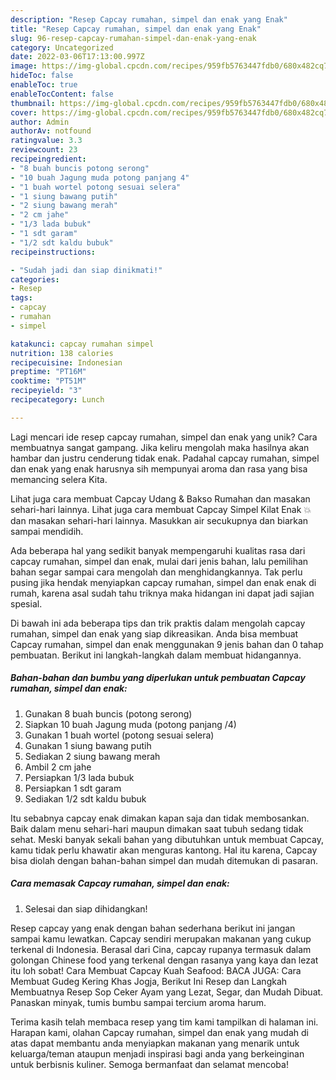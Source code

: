 ```yaml
---
description: "Resep Capcay rumahan, simpel dan enak yang Enak"
title: "Resep Capcay rumahan, simpel dan enak yang Enak"
slug: 96-resep-capcay-rumahan-simpel-dan-enak-yang-enak
category: Uncategorized
date: 2022-03-06T17:13:00.997Z
image: https://img-global.cpcdn.com/recipes/959fb5763447fdb0/680x482cq70/capcay-rumahan-simpel-dan-enak-foto-resep-utama.jpg
hideToc: false
enableToc: true
enableTocContent: false
thumbnail: https://img-global.cpcdn.com/recipes/959fb5763447fdb0/680x482cq70/capcay-rumahan-simpel-dan-enak-foto-resep-utama.jpg
cover: https://img-global.cpcdn.com/recipes/959fb5763447fdb0/680x482cq70/capcay-rumahan-simpel-dan-enak-foto-resep-utama.jpg
author: Admin
authorAv: notfound
ratingvalue: 3.3
reviewcount: 23
recipeingredient:
- "8 buah buncis potong serong"
- "10 buah Jagung muda potong panjang 4"
- "1 buah wortel potong sesuai selera"
- "1 siung bawang putih"
- "2 siung bawang merah"
- "2 cm jahe"
- "1/3 lada bubuk"
- "1 sdt garam"
- "1/2 sdt kaldu bubuk"
recipeinstructions:

- "Sudah jadi dan siap dinikmati!"
categories:
- Resep
tags:
- capcay
- rumahan
- simpel

katakunci: capcay rumahan simpel 
nutrition: 138 calories
recipecuisine: Indonesian
preptime: "PT16M"
cooktime: "PT51M"
recipeyield: "3"
recipecategory: Lunch

---
```





Lagi mencari ide resep capcay rumahan, simpel dan enak yang unik? Cara membuatnya sangat gampang. Jika keliru mengolah maka hasilnya akan hambar dan justru cenderung tidak enak. Padahal capcay rumahan, simpel dan enak yang enak harusnya sih mempunyai aroma dan rasa yang bisa memancing selera Kita.





Lihat juga cara membuat Capcay Udang &amp; Bakso Rumahan dan masakan sehari-hari lainnya. Lihat juga cara membuat Capcay Simpel Kilat Enak 💥 dan masakan sehari-hari lainnya. Masukkan air secukupnya dan biarkan sampai mendidih.

Ada beberapa hal yang sedikit banyak mempengaruhi kualitas rasa dari capcay rumahan, simpel dan enak, mulai dari jenis bahan, lalu pemilihan bahan segar sampai cara mengolah dan menghidangkannya. Tak perlu pusing jika hendak menyiapkan capcay rumahan, simpel dan enak enak di rumah, karena asal sudah tahu triknya maka hidangan ini dapat jadi sajian spesial.






Di bawah ini ada beberapa tips dan trik praktis dalam mengolah capcay rumahan, simpel dan enak yang siap dikreasikan. Anda bisa membuat Capcay rumahan, simpel dan enak menggunakan 9 jenis bahan dan 0 tahap pembuatan. Berikut ini langkah-langkah dalam membuat hidangannya.

<!--inarticleads1-->

##### Bahan-bahan dan bumbu yang diperlukan untuk pembuatan Capcay rumahan, simpel dan enak:

1. Gunakan 8 buah buncis (potong serong)
1. Siapkan 10 buah Jagung muda (potong panjang /4)
1. Gunakan 1 buah wortel (potong sesuai selera)
1. Gunakan 1 siung bawang putih
1. Sediakan 2 siung bawang merah
1. Ambil 2 cm jahe
1. Persiapkan 1/3 lada bubuk
1. Persiapkan 1 sdt garam
1. Sediakan 1/2 sdt kaldu bubuk


Itu sebabnya capcay enak dimakan kapan saja dan tidak membosankan. Baik dalam menu sehari-hari maupun dimakan saat tubuh sedang tidak sehat. Meski banyak sekali bahan yang dibutuhkan untuk membuat Capcay, kamu tidak perlu khawatir akan menguras kantong. Hal itu karena, Capcay bisa diolah dengan bahan-bahan simpel dan mudah ditemukan di pasaran. 

<!--inarticleads2-->

##### Cara memasak Capcay rumahan, simpel dan enak:


1. Selesai dan siap dihidangkan!

Resep capcay yang enak dengan bahan sederhana berikut ini jangan sampai kamu lewatkan. Capcay sendiri merupakan makanan yang cukup terkenal di Indonesia. Berasal dari Cina, capcay rupanya termasuk dalam golongan Chinese food yang terkenal dengan rasanya yang kaya dan lezat itu loh sobat! Cara Membuat Capcay Kuah Seafood: BACA JUGA: Cara Membuat Gudeg Kering Khas Jogja, Berikut Ini Resep dan Langkah Membuatnya Resep Sop Ceker Ayam yang Lezat, Segar, dan Mudah Dibuat. Panaskan minyak, tumis bumbu sampai tercium aroma harum. 

Terima kasih telah membaca resep yang tim kami tampilkan di halaman ini. Harapan kami, olahan Capcay rumahan, simpel dan enak yang mudah di atas dapat membantu anda menyiapkan makanan yang menarik untuk keluarga/teman ataupun menjadi inspirasi bagi anda yang berkeinginan untuk berbisnis kuliner. Semoga bermanfaat dan selamat mencoba!
